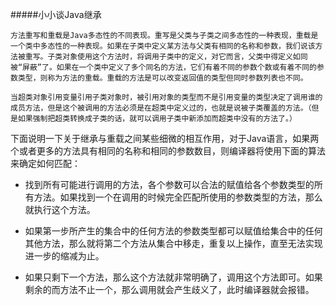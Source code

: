 #####小小谈Java继承

	方法重写和重载是Java多态性的不同表现。重写是父类与子类之间多态性的一种表现，重载是一个类中多态性的一种表现。如果在子类中定义某方法与父类有相同的名称和参数，我们说该方法被重写。子类对象使用这个方法时，将调用子类中的定义，对它而言，父类中得定义如同被“屏蔽”了。如果在一个类中定义了多个同名的方法，它们有着不同的参数个数或有着不同的参数类型，则称为方法的重载。重载的方法是可以改变返回值的类型但同时参数列表也不同。
	
	当超类对象引用变量引用子类对象时，被引用对象的类型而不是引用变量的类型决定了调用谁的成员方法，但是这个被调用的方法必须是在超类中定义过的，也就是说被子类覆盖的方法。（但是如果强制把超类转换成子类的话，就可以调用子类中新添加而超类中没有的方法了。）

下面说明一下关于继承与重载之间某些细微的相互作用，对于Java语言，如果两个或者更多的方法具有相同的名称和相同的参数数目，则编译器将使用下面的算法来确定如何匹配：

- 找到所有可能进行调用的方法，各个参数可以合法的赋值给各个参数类型的所有方法。如果找到一个在调用的时候完全匹配所使用的参数类型的方法，那么就执行这个方法。

- 如果第一步所产生的集合中的任何方法的参数类型都可以赋值给集合中的任何其他方法，那么就将第二个方法从集合中移走，重复以上操作，直至无法实现进一步的缩减为止。

- 如果只剩下一个方法，那么这个方法就非常明确了，调用这个方法即可。如果剩余的而方法不止一个，那么调用就会产生歧义了，此时编译器就会报错。